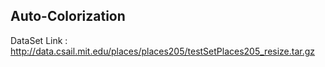 ## Auto-Colorization

DataSet Link : http://data.csail.mit.edu/places/places205/testSetPlaces205_resize.tar.gz
